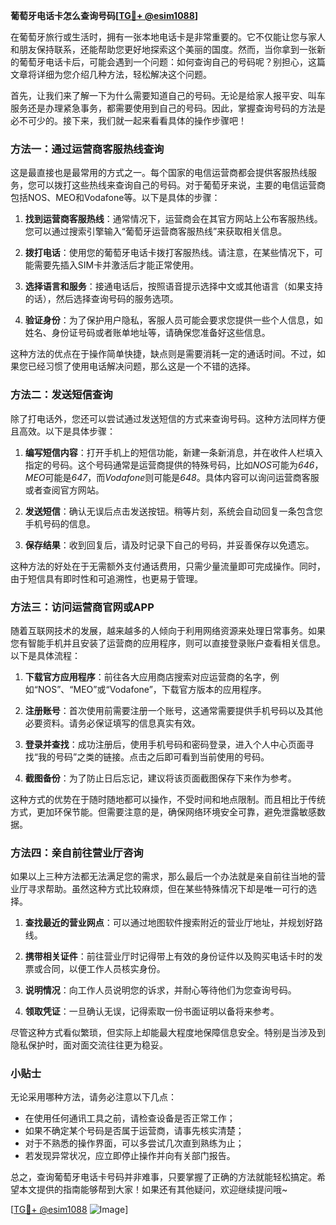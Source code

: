 **葡萄牙电话卡怎么查询号码[[TG💪+ @esim1088](https://t.me/s/esim1088)]**

在葡萄牙旅行或生活时，拥有一张本地电话卡是非常重要的。它不仅能让您与家人和朋友保持联系，还能帮助您更好地探索这个美丽的国度。然而，当你拿到一张新的葡萄牙电话卡后，可能会遇到一个问题：如何查询自己的号码呢？别担心，这篇文章将详细为您介绍几种方法，轻松解决这个问题。

首先，让我们来了解一下为什么需要知道自己的号码。无论是给家人报平安、叫车服务还是办理紧急事务，都需要使用到自己的号码。因此，掌握查询号码的方法是必不可少的。接下来，我们就一起来看看具体的操作步骤吧！

### 方法一：通过运营商客服热线查询

这是最直接也是最常用的方式之一。每个国家的电信运营商都会提供客服热线服务，您可以拨打这些热线来查询自己的号码。对于葡萄牙来说，主要的电信运营商包括NOS、MEO和Vodafone等。以下是具体的步骤：

1. **找到运营商客服热线**：通常情况下，运营商会在其官方网站上公布客服热线。您可以通过搜索引擎输入“葡萄牙运营商客服热线”来获取相关信息。
   
2. **拨打电话**：使用您的葡萄牙电话卡拨打客服热线。请注意，在某些情况下，可能需要先插入SIM卡并激活后才能正常使用。

3. **选择语言和服务**：接通电话后，按照语音提示选择中文或其他语言（如果支持的话），然后选择查询号码的服务选项。

4. **验证身份**：为了保护用户隐私，客服人员可能会要求您提供一些个人信息，如姓名、身份证号码或者账单地址等，请确保您准备好这些信息。

这种方法的优点在于操作简单快捷，缺点则是需要消耗一定的通话时间。不过，如果您已经习惯了使用电话解决问题，那么这是一个不错的选择。

### 方法二：发送短信查询

除了打电话外，您还可以尝试通过发送短信的方式来查询号码。这种方法同样方便且高效。以下是具体步骤：

1. **编写短信内容**：打开手机上的短信功能，新建一条新消息，并在收件人栏填入指定的号码。这个号码通常是运营商提供的特殊号码，比如*NOS*可能为*646*，*MEO*可能是*647*，而*Vodafone*则可能是*648*。具体内容可以询问运营商客服或者查阅官方网站。

2. **发送短信**：确认无误后点击发送按钮。稍等片刻，系统会自动回复一条包含您手机号码的信息。

3. **保存结果**：收到回复后，请及时记录下自己的号码，并妥善保存以免遗忘。

这种方法的好处在于无需额外支付通话费用，只需少量流量即可完成操作。同时，由于短信具有即时性和可追溯性，也更易于管理。

### 方法三：访问运营商官网或APP

随着互联网技术的发展，越来越多的人倾向于利用网络资源来处理日常事务。如果您有智能手机并且安装了运营商的应用程序，则可以直接登录账户查看相关信息。以下是具体流程：

1. **下载官方应用程序**：前往各大应用商店搜索对应运营商的名字，例如“NOS”、“MEO”或“Vodafone”，下载官方版本的应用程序。

2. **注册账号**：首次使用前需要注册一个账号，这通常需要提供手机号码以及其他必要资料。请务必保证填写的信息真实有效。

3. **登录并查找**：成功注册后，使用手机号码和密码登录，进入个人中心页面寻找“我的号码”之类的链接。点击之后即可看到当前使用的号码。

4. **截图备份**：为了防止日后忘记，建议将该页面截图保存下来作为参考。

这种方式的优势在于随时随地都可以操作，不受时间和地点限制。而且相比于传统方式，更加环保节能。但需要注意的是，确保网络环境安全可靠，避免泄露敏感数据。

### 方法四：亲自前往营业厅咨询

如果以上三种方法都无法满足您的需求，那么最后一个办法就是亲自前往当地的营业厅寻求帮助。虽然这种方式比较麻烦，但在某些特殊情况下却是唯一可行的选择。

1. **查找最近的营业网点**：可以通过地图软件搜索附近的营业厅地址，并规划好路线。

2. **携带相关证件**：前往营业厅时记得带上有效的身份证件以及购买电话卡时的发票或合同，以便工作人员核实身份。

3. **说明情况**：向工作人员说明您的诉求，并耐心等待他们为您查询号码。

4. **领取凭证**：一旦确认无误，记得索取一份书面证明以备将来参考。

尽管这种方式看似繁琐，但实际上却能最大程度地保障信息安全。特别是当涉及到隐私保护时，面对面交流往往更为稳妥。

### 小贴士

无论采用哪种方法，请务必注意以下几点：
- 在使用任何通讯工具之前，请检查设备是否正常工作；
- 如果不确定某个号码是否属于运营商，请事先核实清楚；
- 对于不熟悉的操作界面，可以多尝试几次直到熟练为止；
- 若发现异常状况，应立即停止操作并向有关部门报告。

总之，查询葡萄牙电话卡号码并非难事，只要掌握了正确的方法就能轻松搞定。希望本文提供的指南能够帮到大家！如果还有其他疑问，欢迎继续提问哦~

[[TG💪+ @esim1088](https://t.me/s/esim1088) ![Image](https://i.postimg.cc/4NQfJmqS/Snipaste-2025-05-13-00-14-12.png)]